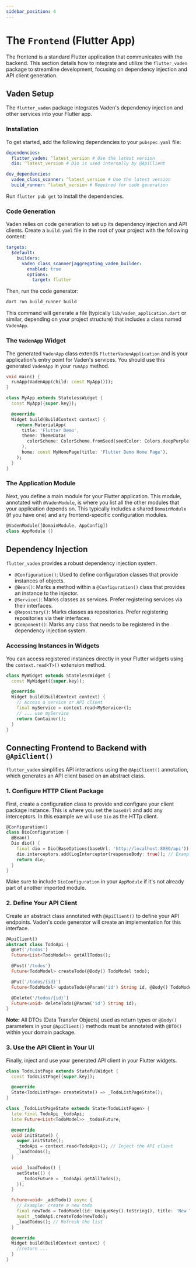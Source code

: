 ```yaml
---
sidebar_position: 4
---
```


# The `Frontend` (Flutter App)

The frontend is a standard Flutter application that communicates with the backend. This section details how to integrate and utilize the `flutter_vaden` package to streamline development, focusing on dependency injection and API client generation.

## Vaden Setup

The `flutter_vaden` package integrates Vaden's dependency injection and other services into your Flutter app.

### Installation

To get started, add the following dependencies to your `pubspec.yaml` file:

```yaml
dependencies:
  flutter_vaden: ^latest_version # Use the latest version
  dio: ^latest_version # Dio is used internally by @ApiClient

dev_dependencies:
  vaden_class_scanner: ^latest_version # Use the latest version
  build_runner: ^latest_version # Required for code generation
```

Run `flutter pub get` to install the dependencies.

### Code Generation

Vaden relies on code generation to set up its dependency injection and API clients. Create a `build.yaml` file in the root of your project with the following content:

```yaml
targets:
  $default:
    builders:
      vaden_class_scanner|aggregating_vaden_builder:
        enabled: true
        options:
          target: flutter
```

Then, run the code generator:

```bash
dart run build_runner build
```

This command will generate a file (typically `lib/vaden_application.dart` or similar, depending on your project structure) that includes a class named `VadenApp`.

### The `VadenApp` Widget

The generated `VadenApp` class extends `FlutterVadenApplication` and is your application's entry point for Vaden's services. You should use this generated `VadenApp` in your `runApp` method.

```dart
void main() {
  runApp(VadenApp(child: const MyApp()));
}

class MyApp extends StatelessWidget {
  const MyApp({super.key});

  @override
  Widget build(BuildContext context) {
    return MaterialApp(
      title: 'Flutter Demo',
      theme: ThemeData(
        colorScheme: ColorScheme.fromSeed(seedColor: Colors.deepPurple),
      ),
      home: const MyHomePage(title: 'Flutter Demo Home Page'),
    );
  }
}
```

### The Application Module

Next, you define a main module for your Flutter application. This module, annotated with `@VadenModule`, is where you list all the other modules that your application depends on. This typically includes a shared `DomainModule` (if you have one) and any frontend-specific configuration modules.

```dart
@VadenModule([DomainModule, AppConfig])
class AppModule {}
```

## Dependency Injection

`flutter_vaden` provides a robust dependency injection system.

- `@Configuration()`: Used to define configuration classes that provide instances of objects.
- `@Bean()`: Marks a method within a `@Configuration()` class that provides an instance to the injector.
- `@Service()`: Marks classes as services. Prefer registering services via their interfaces.
- `@Repository()`: Marks classes as repositories. Prefer registering repositories via their interfaces.
- `@Component()`: Marks any class that needs to be registered in the dependency injection system.

### Accessing Instances in Widgets

You can access registered instances directly in your Flutter widgets using the `context.read<T>()` extension method.

```dart
class MyWidget extends StatelessWidget {
  const MyWidget({super.key});

  @override
  Widget build(BuildContext context) {
    // Access a service or API client
    final myService = context.read<MyService>();
    // ... use myService
    return Container();
  }
}
```

## Connecting Frontend to Backend with `@ApiClient()`

`flutter_vaden` simplifies API interactions using the `@ApiClient()` annotation, which generates an API client based on an abstract class.

### 1. Configure HTTP Client Package

First, create a configuration class to provide and configure your client package instance. This is where you set the `baseUrl` and add any interceptors. In this example we will use `Dio` as the HTTp client.

```dart
@Configuration()
class DioConfiguration {
  @Bean()
  Dio dio() {
    final dio = Dio(BaseOptions(baseUrl: 'http://localhost:8080/api'));
    dio.interceptors.add(LogInterceptor(responseBody: true)); // Example interceptor
    return dio;
  }
}
```

Make sure to include `DioConfiguration` in your `AppModule` if it's not already part of another imported module.

### 2. Define Your API Client

Create an abstract class annotated with `@ApiClient()` to define your API endpoints. Vaden's code generator will create an implementation for this interface.

```dart
@ApiClient()
abstract class TodoApi {
  @Get('/todos')
  Future<List<TodoModel>> getAllTodos();

  @Post('/todos')
  Future<TodoModel> createTodo(@Body() TodoModel todo);

  @Put('/todos/{id}')
  Future<TodoModel> updateTodo(@Param('id') String id, @Body() TodoModel todo);

  @Delete('/todos/{id}')
  Future<void> deleteTodo(@Param('id') String id);
}
```

**Note:** All DTOs (Data Transfer Objects) used as return types or `@Body()` parameters in your `@ApiClient()` methods must be annotated with `@DTO()` within your domain package.

### 3. Use the API Client in Your UI

Finally, inject and use your generated API client in your Flutter widgets.

```dart
class TodoListPage extends StatefulWidget {
  const TodoListPage({super.key});

  @override
  State<TodoListPage> createState() => _TodoListPageState();
}

class _TodoListPageState extends State<TodoListPagen> {
  late final TodoApi _todoApi;
  late Future<List<TodoModel>> _todosFuture;

  @override
  void initState() {
    super.initState();
    _todoApi = context.read<TodoApi>(); // Inject the API client
    _loadTodos();
  }

  void _loadTodos() {
    setState(() {
      _todosFuture = _todoApi.getAllTodos();
    });
  }

  Future<void> _addTodo() async {
    // Example: create a new todo
    final newTodo = TodoModel(id: UniqueKey().toString(), title: 'New Task', completed: false);
    await _todoApi.createTodo(newTodo);
    _loadTodos(); // Refresh the list
  }

  @override
  Widget build(BuildContext context) {
    //return ...
  }
}
```
